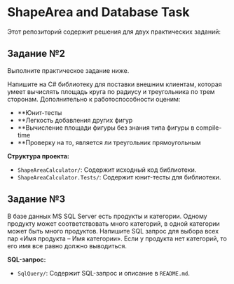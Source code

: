 # ShapeArea and Database Task

Этот репозиторий содержит решения для двух практических заданий:

## Задание №2

Выполните практическое задание ниже.

Напишите на C# библиотеку для поставки внешним клиентам, которая умеет вычислять площадь круга по радиусу и треугольника по трем сторонам. Дополнительно к работоспособности оценим:
- **Юнит-тесты
- **Легкость добавления других фигур
- **Вычисление площади фигуры без знания типа фигуры в compile-time
- **Проверку на то, является ли треугольник прямоугольным 

**Структура проекта:**
- `ShapeAreaCalculator/`: Содержит исходный код библиотеки.
- `ShapeAreaCalculator.Tests/`: Содержит юнит-тесты для библиотеки.

## Задание №3

В базе данных MS SQL Server есть продукты и категории. Одному продукту может соответствовать много категорий, в одной категории может быть много продуктов. Напишите SQL запрос для выбора всех пар «Имя продукта – Имя категории». Если у продукта нет категорий, то его имя все равно должно выводиться.

**SQL-запрос:**
- `SqlQuery/`: Содержит SQL-запрос и описание в `README.md`.
